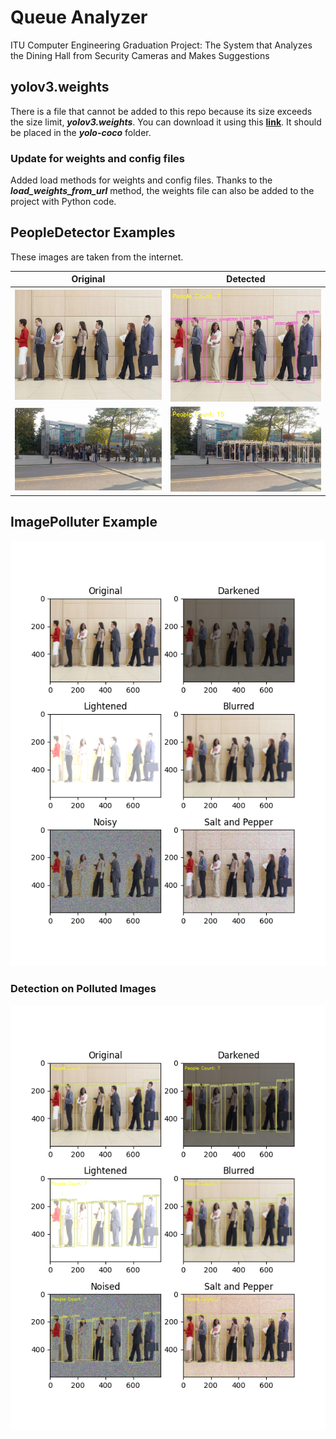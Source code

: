 # Queue Analyzer

ITU Computer Engineering Graduation Project: The System that Analyzes the Dining Hall from Security Cameras and Makes Suggestions

## yolov3.weights

There is a file that cannot be added to this repo because its size exceeds the size limit, ***yolov3.weights***. You can download it using this **[link](https://pjreddie.com/media/files/yolov3.weights)**. It should be placed in the ***yolo-coco*** folder.

### Update for weights and config files

Added load methods for weights and config files. Thanks to the ***load_weights_from_url*** method, the weights file can also be added to the project with Python code.

## PeopleDetector Examples

These images are taken from the internet.

Original | Detected
--- | ---
![original](images/test2.jpg) | ![detected](images/results/test2_output.jpg)
![original](images/test8.jpg) | ![detected](images/results/test8_output.jpg)

## ImagePolluter Example

![image-polluter](images/demo-polluter/Figure_1.png)

### Detection on Polluted Images

![image-polluter-detection](images/demo-polluter/Figure_2.png)
